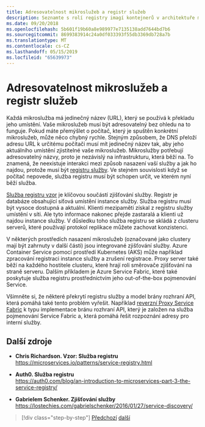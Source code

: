 ```yaml
---
title: Adresovatelnost mikroslužeb a registr služeb
description: Seznamte s rolí registry imagí kontejnerů v architektuře mikroslužeb.
ms.date: 09/20/2018
ms.openlocfilehash: 5b601f19b60a8e989977e7135138add7644bd7b6
ms.sourcegitcommit: 8699383914c24a0df033393f55db3369db728a7b
ms.translationtype: MT
ms.contentlocale: cs-CZ
ms.lasthandoff: 05/15/2019
ms.locfileid: "65639973"
---
```

# <a name="microservices-addressability-and-the-service-registry"></a>Adresovatelnost mikroslužeb a registr služeb

Každá mikroslužba má jedinečný název (URL), který se používá k překladu jeho umístění. Vaše mikroslužeb musí být adresovatelný bez ohledu na to funguje. Pokud máte přemýšlet o počítač, který je spuštěn konkrétní mikroslužeb, může něco chybný rychle. Stejným způsobem, že DNS přeloží adresu URL k určitému počítači musí mít jedinečný název tak, aby jeho aktuálního umístění zjistitelné vaše mikroslužeb. Mikroslužby potřebují adresovatelný názvy, proto je nezávislý na infrastrukturu, která běží na. To znamená, že neexistuje interakci mezi způsob nasazení vaší služby a jak ho najdou, protože musí být [registru služby](https://microservices.io/patterns/service-registry.html). Ve stejném souvislosti když se počítač nepovede, služba registru musí být schopen určit, ve kterém nyní běží služba.

[Služba registru vzor](https://microservices.io/patterns/service-registry.html) je klíčovou součástí zjišťování služby. Registr je databáze obsahující síťová umístění instance služby. Služba registru musí být vysoce dostupná a aktuální. Klienti mezipaměti získal z registru služby umístění v síti. Ale tyto informace nakonec přejde zastaralá a klienti už najdou instance služby. V důsledku toho služba registru se skládá z clusteru serverů, které používají protokol replikace můžete zachovat konzistenci.

V některých prostředích nasazení mikroslužeb (označované jako clustery mají být zahrnuty v další části) jsou integrované zjišťování služby. Azure Container Service pomocí prostředí Kubernetes (AKS) může například zpracování registraci instance služby a zrušení registrace. Proxy server také běží na každého hostitele clusteru, které hrají roli směrovače zjišťování na straně serveru. Dalším příkladem je Azure Service Fabric, které také poskytuje služba registru prostřednictvím jeho out-of-the-box pojmenování Service.

Všimněte si, že některé překrytí registru služby a model brány rozhraní API, která pomáhá také tento problém vyřešit. Například [reverzní Proxy Service Fabric](https://docs.microsoft.com/azure/service-fabric/service-fabric-reverseproxy) k typu implementace bránu rozhraní API, který je založen na služba pojmenování Service Fabric a, která pomáhá řešit rozpoznání adresy pro interní služby.

## <a name="additional-resources"></a>Další zdroje

- **Chris Richardson. Vzor: Služba registru** \
  <https://microservices.io/patterns/service-registry.html>

- **Auth0. Služba registru** \
  <https://auth0.com/blog/an-introduction-to-microservices-part-3-the-service-registry/>

- **Gabrielem Schenker. Zjišťování služby** \
  <https://lostechies.com/gabrielschenker/2016/01/27/service-discovery/>

>[!div class="step-by-step"]
>[Předchozí](maintain-microservice-apis.md)
>[další](microservice-based-composite-ui-shape-layout.md)
